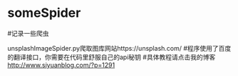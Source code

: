 # someSpider
#记录一些爬虫



unsplashImageSpider.py爬取图库网站https://unsplash.com/ 
#程序使用了百度的翻译接口，你需要在代码里舒服自己的api秘钥
#具体教程请点击我的博客 http://www.siyuanblog.com/?p=1291 
